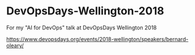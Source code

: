 # DevOpsDays-Wellington-2018

For my "AI for DevOps" talk at DevOpsDays Wellington 2018

https://www.devopsdays.org/events/2018-wellington/speakers/bernard-oleary/
